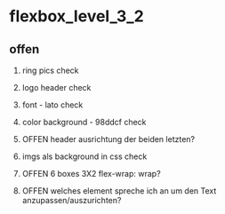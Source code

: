 # flexbox_level_3_2

## offen

1. ring pics check
2. logo header check
3. font - lato check
4. color background - 98ddcf check

5. OFFEN header ausrichtung der beiden letzten?

6. imgs als background in css check

7. OFFEN 6 boxes 3X2 
flex-wrap: wrap?

8. OFFEN welches element spreche ich an um den Text anzupassen/auszurichten?


